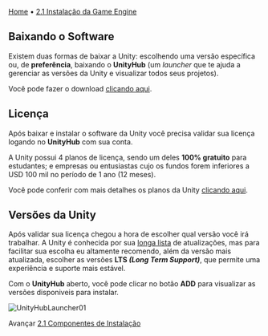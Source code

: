 [Home](../HomePT.md) • [2.1 Instalação da Game Engine](#)

## Baixando o Software

Existem duas formas de baixar a Unity: escolhendo uma versão específica ou, de **preferência**, baixando o **UnityHub** (um *launcher* que te ajuda a gerenciar as versões da Unity e visualizar todos seus projetos). 

Você pode fazer o download [clicando aqui](https://unity3d.com/pt/get-unity/download).

 ## Licença

Após baixar e instalar o software da Unity você precisa validar sua licença logando no **UnityHub** com sua conta.

 A Unity possui 4 planos de licença, sendo um deles **100% gratuito** para estudantes; e empresas ou entusiastas cujo os fundos forem inferiores a USD 100 mil no período de 1 ano (12 meses). 

 Você pode conferir com mais detalhes os planos da Unity [clicando aqui](https://store.unity.com/pt/compare-plans).

 ## Versões da Unity

 Após validar sua licença chegou a hora de escolher qual versão você irá trabalhar. A Unity é conhecida por sua [longa lista](https://unity3d.com/pt/get-unity/download/archive) de atualizações, mas para facilitar sua escolha eu altamente recomendo, além da versão mais atualizada, escolher as versões **LTS _(Long Term Support)_**, que permite uma experiência e suporte mais estável.

Com o **UnityHub** aberto, você pode clicar no botão **ADD** para visualizar as versões disponiveis para instalar.

![UnityHubLauncher01](https://cdn.discordapp.com/attachments/859440081462493194/860215599086436382/unknown.png)


Avançar [2.1 Componentes de Instalação](./2.install.md)
